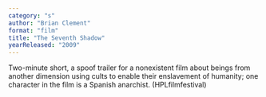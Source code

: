 ```yaml
---
category: "s"
author: "Brian Clement"
format: "film"
title: "The Seventh Shadow"
yearReleased: "2009"
---
```

Two-minute short, a spoof trailer for a nonexistent film about beings from another dimension using cults to enable their enslavement of humanity; one character in the film is a Spanish anarchist. (HPLfilmfestival)
 
